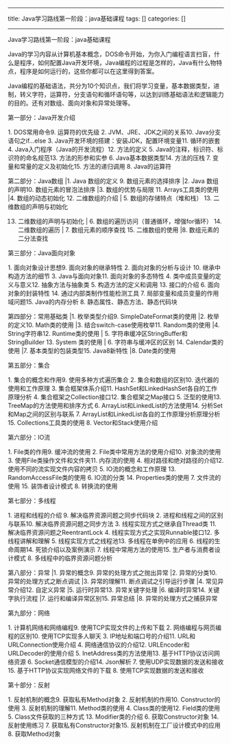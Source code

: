 
--- 
title:  Java学习路线第一阶段：java基础课程 
tags: []
categories: [] 

---
Java学习路线第一阶段：java基础课程

Java的学习内容从计算机基本概念，DOS命令开始，为你入门编程语言扫盲，什么是程序，如何配置Java开发环境，Java编程的过程是怎样的，Java有什么物特点，程序是如何运行的，这些你都可以在这里得到答案。

Java编程的基础语法，共分为10个知识点，我们将学习变量，基本数据类型，进制，转义字符，运算符，分支语句和循环语句等，以达到训练基础语法和逻辑能力的目的。还有对数组、面向对象和异常处理等。

第一部分：Java开发介绍
<td style="width:329px;">1. DOS常用命令</td><td style="width:263px;">9. 运算符的优先级</td>
<td style="width:329px;">2. JVM、JRE、JDK之间的关系</td><td style="width:263px;">10. Java分支语句之if...else</td>
<td style="width:329px;">3. Java开发环境的搭建：安装JDK，配置环境变量</td><td style="width:263px;">11. 循环的嵌套</td>
<td style="width:329px;">4. Java入门程序（Java的开发流程）</td><td style="width:263px;">12. 方法的定义</td>
<td style="width:329px;">5. Java的注释，标识符、标识符的命名规范</td><td style="width:263px;">13. 方法的形参和实参</td>
<td style="width:329px;">6. Java基本数据类型</td><td style="width:263px;">14. 方法的压栈</td>
<td style="width:329px;">7. 变量和常量的定义及初始化</td><td style="width:263px;">15. 方法的递归调用</td>
<td style="width:329px;">8. Java的运算符</td><td style="width:263px;"> </td>

第二部分：Java数组
|1. Java 数组的定义<td style="width:283px;"> 9. 数组元素的选择排序 </td>
|2. Java 数组的声明<td style="width:283px;">10. 数组元素的冒泡法排序</td>
|3. 数组的优势与局限<td style="width:283px;"> 11. Arrays工具类的使用 </td>
|4. 数组的动态初始化<td style="width:283px;"> 12. 二维数组的介绍 </td>
| 5. 数组的存储特点（堆和栈） <td style="width:283px;"> 13. 二维数组的声明与初始化 </td>

13. 二维数组的声明与初始化
| 6. 数组的遍历访问（普通循环，增强for循环） <td style="width:283px;">14. 二维数组的遍历</td>
| 7. 数组元素的顺序查找 <td style="width:283px;">15. 二维数组的使用</td>
|8. 数组元素的二分法查找<td style="width:283px;"> </td>

第三部分：Java面向对象
<td style="width:309px;">1. 面向对象设计思想</td><td style="width:286px;">9. 面向对象的继承特性</td>
<td style="width:309px;">2. 面向对象的分析与设计</td><td style="width:286px;"> 10. 继承中构造方法的细节 </td>
<td style="width:309px;">3. Java与面向对象</td><td style="width:286px;">11. 面向对象的多态特性</td>
<td style="width:309px;">4. 类中成员变量的定义与意义</td><td style="width:286px;">12. 抽象方法与抽象类</td>
<td style="width:309px;"> 5. 构造方法的定义和调用 </td><td style="width:286px;">13. 接口的介绍</td>
<td style="width:309px;">6. 面向对象的封装特性</td><td style="width:286px;"> 14. 通过内部类制作性能检测工具 </td>
<td style="width:309px;">7. 局部变量和成员变量的作用域问题</td><td style="width:286px;">15. Java的内存分析</td>
<td style="width:309px;">8. 静态属性、静态方法、静态代码块</td><td style="width:286px;"> </td>

第四部分：常用基础类
|1. 枚举类型介绍<td style="width:301px;">9. SimpleDateFormat类的使用</td>
|2. 枚举的定义<td style="width:301px;">10. Math类的使用</td>
|3. 结合switch-case使用枚举<td style="width:301px;">11. Random类的使用</td>
|4. String字符串<td style="width:301px;">12. Runtime类的使用</td>
| 5. 字符串缓冲区StringBuffer和StringBuilder <td style="width:301px;">13. System 类的使用</td>
| 6. 字符串与缓冲区的区别 <td style="width:301px;">14. Calendar类的使用</td>
|7. 基本类型的包装类型<td style="width:301px;">15. Java8新特性</td>
|8. Date类的使用<td style="width:301px;"> </td>

第五部分：集合
<td style="width:308px;">1. 集合的概念和作用</td><td style="width:284px;">9. 使用多种方式遍历集合</td>
<td style="width:308px;">2. 集合和数组的区别</td><td style="width:284px;">10. 迭代器的使用和工作原理</td>
<td style="width:308px;">3. 集合框架体系介绍</td><td style="width:284px;">11. HashSet和LinkedHashSet各自的工作 原理分析</td>
<td style="width:308px;">4. 集合框架之Collection接口</td><td style="width:284px;">12. 集合框架之Map接口</td>
<td style="width:308px;">5. 泛型的使用</td><td style="width:284px;">13. TreeMap的方法使用和排序方式</td>
<td style="width:308px;">6. ArrayList和LinkedList的方法使用</td><td style="width:284px;">14. 分析Set和Map之间的区别与联系</td>
<td style="width:308px;">7. ArrayList和LinkedList各自的工作原理分析原理分析</td><td style="width:284px;">15. Collections工具类的使用</td>
<td style="width:308px;">8. Vector和Stack使用介绍</td><td style="width:284px;"> </td>

第六部分：IO流
<td style="width:294px;">1. File类的作用</td><td style="width:303px;">9. 缓冲流的使用</td>
<td style="width:294px;">2. File类中常用方法的使用介绍</td><td style="width:303px;">10. 对象流的使用</td>
<td style="width:294px;">3. 使用File类操作文件和文件夹</td><td style="width:303px;">11. 内存流的使用</td>
<td style="width:294px;">4. 相对路径和绝对路径的介绍</td><td style="width:303px;">12. 使用不同的流实现文件内容的拷贝</td>
<td style="width:294px;">5. IO流的概念和工作原理</td><td style="width:303px;"> 13. RandomAccessFile类的使用 </td>
<td style="width:294px;">6. IO流的分类</td><td style="width:303px;"> 14. Properties类的使用 </td>
<td style="width:294px;"> 7. 文件流的使用 </td><td style="width:303px;">15. 装饰者设计模式</td>
<td style="width:294px;">8. 转换流的使用</td><td style="width:303px;"> </td>

第七部分：多线程
<td style="width:272px;">1. 进程和线程的介绍</td><td style="width:327px;"> 9. 解决临界资源问题之同步代码块 </td>
<td style="width:272px;">2. 进程和线程之间的区别与联系</td><td style="width:327px;">10. 解决临界资源问题之同步方法</td>
<td style="width:272px;">3. 线程实现方式之继承自Thread类</td><td style="width:327px;"> 11. 解决临界资源问题之ReentrantLock </td>
<td style="width:272px;">4. 线程实现方式之实现Runnable接口</td><td style="width:327px;">12. 多线程讲解和理解</td>
<td style="width:272px;">5. 线程实现方式之线程池</td><td style="width:327px;">13. 多线程在单例中的应用</td>
<td style="width:272px;">6. 线程的生命周期</td><td style="width:327px;">14. 死锁介绍以及案例演示</td>
<td style="width:272px;">7. 线程中常用方法的使用</td><td style="width:327px;">15. 生产者与消费者设计模式</td>
<td style="width:272px;">8. 多线程中的临界资源问题分析</td><td style="width:327px;"> </td>

第八部分：异常
|1. 异常的概念<td style="width:353px;">9. 异常的处理方式之抛出异常</td>
|2. 异常的分类<td style="width:353px;">10. 异常的处理方式之断点调试</td>
|3. 异常的理解<td style="width:353px;">11. 断点调试之引导运行步骤</td>
|4. 常见异常介绍<td style="width:353px;">12. 自定义异常</td>
|5. 运行时异常<td style="width:353px;">13. 异常关键字处理</td>
|6. 编译时异常<td style="width:353px;">14. 关键字执行流程</td>
|7. 运行和编译异常区别<td style="width:353px;">15. 异常总结</td>
|8. 异常的处理方式之捕获异常<td style="width:353px;"> </td>

第九部分：网络
<td style="width:276px;">1. 计算机网络和网络编程</td><td style="width:322px;">9. 使用TCP实现文件的上传和下载</td>
<td style="width:276px;">2. 网络编程与网页编程的区别</td><td style="width:322px;">10. 使用TCP实现多人聊天</td>
<td style="width:276px;">3. IP地址和端口号的介绍</td><td style="width:322px;">11. URL和URLConnection使用介绍</td>
<td style="width:276px;">4. 网络通信协议的介绍</td><td style="width:322px;">12. URLEncoder和URLDecoder的使用介绍</td>
<td style="width:276px;">5. InetAddress类的方法使用</td><td style="width:322px;">13. 基于HTTP协议访问网络资源</td>
<td style="width:276px;">6. Socket通信模型的介绍</td><td style="width:322px;">14. Json解析</td>
<td style="width:276px;">7. 使用UDP实现数据的发送和接收</td><td style="width:322px;"> 15. 基于HTTP协议实现网络文件的下载 </td>
<td style="width:276px;">8. 使用TCP实现数据的发送和接收</td><td style="width:322px;"> </td>

第十部分：反射
<td style="width:269px;">1. 反射机制的概念</td><td style="width:330px;">9. 获取私有Method对象</td>
<td style="width:269px;">2. 反射机制的作用</td><td style="width:330px;">10. Constructor的使用</td>
<td style="width:269px;">3. 反射机制的理解</td><td style="width:330px;">11. Method类的使用</td>
<td style="width:269px;">4. Class类的使用</td><td style="width:330px;">12. Field类的使用</td>
<td style="width:269px;"> 5. Class文件获取的三种方式 </td><td style="width:330px;">13. Modifier类的介绍</td>
<td style="width:269px;"> 6. 获取Constructor对象 </td><td style="width:330px;">14. 反射使用练习</td>
<td style="width:269px;">7. 获取私有Constructor对象</td><td style="width:330px;">15. 反射机制在工厂设计模式中的应用</td>
<td style="width:269px;">8. 获取Method对象</td><td style="width:330px;"> </td>
